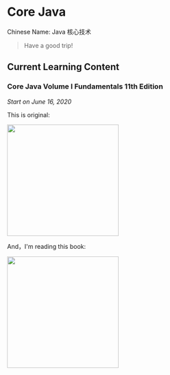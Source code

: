 # Core Java

Chinese Name: Java 核心技术

> Have a good trip!

## Current Learning Content

### Core Java Volume I Fundamentals 11th Edition

*Start on June 16, 2020*

This is original:

<img src="https://horstmann.com/corejava/cj11v1.jpg" width="260px">

And，I'm reading this book:

<img  src="https://img3.doubanio.com/view/subject/l/public/s33556751.jpg" width="260px">
